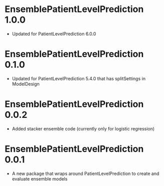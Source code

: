 EnsemblePatientLevelPrediction 1.0.0
======================
- Updated for PatientLevelPrediction 6.0.0 

EnsemblePatientLevelPrediction 0.1.0
======================
- Updated for PatientLevelPrediction 5.4.0 that has splitSettings in ModelDesign

EnsemblePatientLevelPrediction 0.0.2
======================
- Added stacker ensemble code (currently only for logistic regression)
  
EnsemblePatientLevelPrediction 0.0.1
======================
- A new package that wraps around PatientLevelPrediction to create and evaluate ensemble models